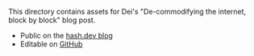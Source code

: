 This directory contains assets for Dei's "De-commodifying the internet, block by block" blog post.

- Public on the [hash.dev blog](https://hash.dev/blog/block-protocol-v02)
- Editable on [GitHub](https://github.com/hashintel/hash/blob/main/apps/hashdotdev/src/_pages/blog/0006_block-protocol-v02.mdx)
